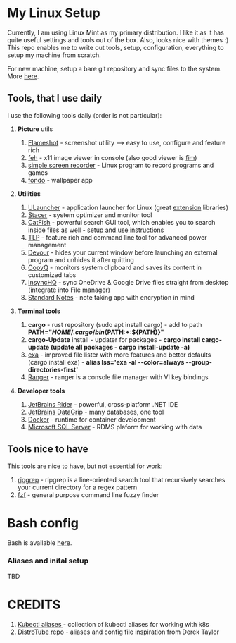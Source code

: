 # My Linux Setup

Currently, I am using Linux Mint as my primary distribution. I like it as it has quite useful settings and tools out of the box. Also, looks nice with themes :) This repo enables me to write out
tools, setup, configuration, everything to setup my machine from scratch.

For new machine, setup a bare git repository and sync files to the system. More [here](https://www.atlassian.com/git/tutorials/dotfiles).

## Tools, that I use daily

I use the following tools daily (order is not particular):
1. **Picture** utils 
    1. [Flameshot](https://github.com/flameshot-org/flameshot) - screenshot utility --> easy to use, configure and feature rich
    2. [feh](https://feh.finalrewind.org/) - x11 image viewer in console (also good viewer is [fim](https://net2.com/how-to-display-images-in-the-command-line-in-linux-ubuntu/))
    3. [simple screen recorder](https://www.maartenbaert.be/simplescreenrecorder/) - Linux program to record programs and games
    4. [fondo](https://github.com/calo001/fondo) - wallpaper app
    
2. **Utilities** 
    1. [ULauncher](https://ulauncher.io/) - application launcher for Linux (great [extension](https://ext.ulauncher.io/) libraries)
    2. [Stacer](https://github.com/oguzhaninan/Stacer/) - system optimizer and monitor tool
    3. [CatFish](https://launchpad.net/catfish-search/) - powerful search GUI tool, which enables you to search inside files as well - [setup and use instructions](https://beyondlocalhost.tech/2020/03/22/search-inside-files-with-catfish-search-utility/)
    4. [TLP](https://www.tecmint.com/tlp-increase-and-optimize-linux-battery-life/) - feature rich and command line tool for advanced power management
    5. [Devour](https://github.com/salman-abedin/devour) - hides your current window before launching an external program and unhides it after quitting
    6. [CopyQ](https://hluk.github.io/CopyQ/) - monitors system clipboard and saves its content in customized tabs
    7. [InsyncHQ](https://www.insynchq.com/) - sync OneDrive & Google Drive files straight from desktop (integrate into File manager)
    8. [Standard Notes](https://standardnotes.org/) - note taking app with encryption in mind
    
3. **Terminal tools**
    1. **cargo** - rust repository (sudo apt install cargo) - add to path **PATH="$HOME/.cargo/bin${PATH:+:${PATH}}"**
    2. **cargo-Update** install - updater for packages - **cargo install cargo-update (update all packages - cargo install-update -a)**
    3. [exa](https://the.exa.website/) - improved file lister with more features and better defaults (cargo install exa) - **alias lss='exa -al --color=always --group-directories-first'**
    4. [Ranger](https://github.com/ranger/ranger) - ranger is a console file manager with VI key bindings 

4. **Developer tools**
    1. [JetBrains Rider](https://www.jetbrains.com/rider/) - powerful, cross-platform .NET IDE
    2. [JetBrains DataGrip](https://www.jetbrains.com/datagrip/) - many databases, one tool
    3. [Docker](https://www.docker.com/) - runtime for container development
    4. [Microsoft SQL Server](https://beyondlocalhost.tech/2020/02/24/installing-sql-on-linux-mint/) - RDMS plaform for working with data
    

## Tools nice to have

This tools are nice to have, but not essential for work:
1. [ripgrep](https://github.com/BurntSushi/ripgrep) - ripgrep is a line-oriented search tool that recursively searches your current directory for a regex pattern
2. [fzf](https://github.com/junegunn/fzf) - general purpose command line fuzzy finder

# Bash config

Bash is available [here](https://github.com/bovrhovn/linux-setup/blob/main/.bashrc). 

### Aliases and inital setup

TBD

# CREDITS

1. [Kubectl aliases ](https://github.com/ahmetb/kubectl-aliases) - collection of kubectl aliases for working with k8s
2. [DistroTube repo](https://gitlab.com/dwt1) - aliases and config file inspiration from Derek Taylor






